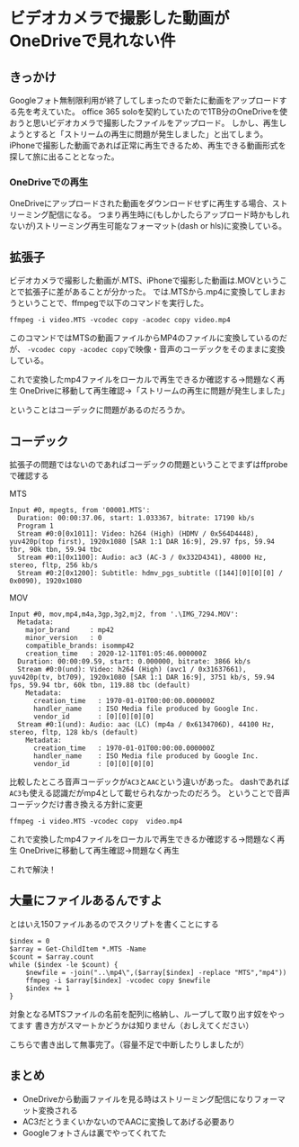 # ビデオカメラで撮影した動画がOneDriveで見れない件
## きっかけ
Googleフォト無制限利用が終了してしまったので新たに動画をアップロードする先を考えていた。
office 365 soloを契約していたので1TB分のOneDriveを使おうと思いビデオカメラで撮影したファイルをアップロード。
しかし、再生しようとすると「ストリームの再生に問題が発生しました」と出てしまう。
iPhoneで撮影した動画であれば正常に再生できるため、再生できる動画形式を探して旅に出ることとなった。

### OneDriveでの再生
OneDriveにアップロードされた動画をダウンロードせずに再生する場合、ストリーミング配信になる。
つまり再生時に(もしかしたらアップロード時かもしれないが)ストリーミング再生可能なフォーマット(dash or hls)に変換している。

## 拡張子
ビデオカメラで撮影した動画が.MTS、iPhoneで撮影した動画は.MOVということで拡張子に差があることが分かった。
では.MTSから.mp4に変換してしまおうということで、ffmpegで以下のコマンドを実行した。
```
ffmpeg -i video.MTS -vcodec copy -acodec copy video.mp4
```
このコマンドではMTSの動画ファイルからMP4のファイルに変換しているのだが、
`-vcodec copy -acodec copy`で映像・音声のコーデックをそのままに変換している。

これで変換したmp4ファイルをローカルで再生できるか確認する→問題なく再生
OneDriveに移動して再生確認→「ストリームの再生に問題が発生しました」

ということはコーデックに問題があるのだろうか。

## コーデック
拡張子の問題ではないのであればコーデックの問題ということでまずはffprobeで確認する

MTS
```
Input #0, mpegts, from '00001.MTS':
  Duration: 00:00:37.06, start: 1.033367, bitrate: 17190 kb/s
  Program 1
  Stream #0:0[0x1011]: Video: h264 (High) (HDMV / 0x564D4448), yuv420p(top first), 1920x1080 [SAR 1:1 DAR 16:9], 29.97 fps, 59.94 tbr, 90k tbn, 59.94 tbc
  Stream #0:1[0x1100]: Audio: ac3 (AC-3 / 0x332D4341), 48000 Hz, stereo, fltp, 256 kb/s
  Stream #0:2[0x1200]: Subtitle: hdmv_pgs_subtitle ([144][0][0][0] / 0x0090), 1920x1080
```
MOV
```
Input #0, mov,mp4,m4a,3gp,3g2,mj2, from '.\IMG_7294.MOV':
  Metadata:
    major_brand     : mp42
    minor_version   : 0
    compatible_brands: isommp42
    creation_time   : 2020-12-11T01:05:46.000000Z
  Duration: 00:00:09.59, start: 0.000000, bitrate: 3866 kb/s
  Stream #0:0(und): Video: h264 (High) (avc1 / 0x31637661), yuv420p(tv, bt709), 1920x1080 [SAR 1:1 DAR 16:9], 3751 kb/s, 59.94 fps, 59.94 tbr, 60k tbn, 119.88 tbc (default)
    Metadata:
      creation_time   : 1970-01-01T00:00:00.000000Z
      handler_name    : ISO Media file produced by Google Inc.
      vendor_id       : [0][0][0][0]
  Stream #0:1(und): Audio: aac (LC) (mp4a / 0x6134706D), 44100 Hz, stereo, fltp, 128 kb/s (default)
    Metadata:
      creation_time   : 1970-01-01T00:00:00.000000Z
      handler_name    : ISO Media file produced by Google Inc.
      vendor_id       : [0][0][0][0]
```

比較したところ音声コーデックが`AC3`と`AAC`という違いがあった。
dashであれば`AC3`も使える認識だがmp4として載せられなかったのだろう。
ということで音声コーデックだけ書き換える方針に変更
```
ffmpeg -i video.MTS -vcodec copy  video.mp4
```
これで変換したmp4ファイルをローカルで再生できるか確認する→問題なく再生
OneDriveに移動して再生確認→問題なく再生

これで解決！

## 大量にファイルあるんですよ
とはいえ150ファイルあるのでスクリプトを書くことにする
```
$index = 0
$array = Get-ChildItem *.MTS -Name
$count = $array.count
while ($index -le $count) {
    $newfile = -join("..\mp4\",($array[$index] -replace "MTS","mp4"))
    ffmpeg -i $array[$index] -vcodec copy $newfile
    $index += 1
}
```
対象となるMTSファイルの名前を配列に格納し、ループして取り出す奴をやってます
書き方がスマートかどうかは知りません（おしえてください）

こちらで書き出して無事完了。（容量不足で中断したりしましたが）

## まとめ
* OneDriveから動画ファイルを見る時はストリーミング配信になりフォーマット変換される
* AC3だとうまくいかないのでAACに変換してあげる必要あり
* Googleフォトさんは裏でやってくれてた